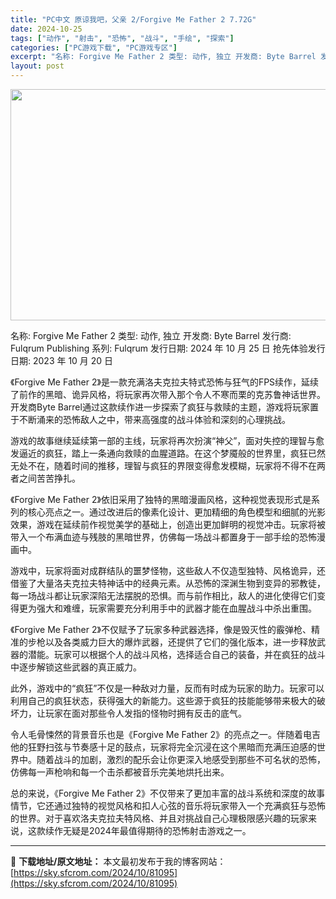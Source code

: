 ```yaml
---
title: "PC中文 原谅我吧，父亲 2/Forgive Me Father 2 7.72G"
date: 2024-10-25
tags: ["动作", "射击", "恐怖", "战斗", "手绘", "探索"]
categories: ["PC游戏下载", "PC游戏专区"]
excerpt: "名称: Forgive Me Father 2 类型: 动作, 独立 开发商: Byte Barrel 发行商: Fulqrum Publishing 系列: Fulqrum 发行日期: 2024 年 10 月 25 日 抢先体验发行日期: 2023 年 10 月 20 日 《Forgive Me &hellip;"
layout: post
---
```


<img class="aligncenter size-full wp-image-81096" src="https://sky.sfcrom.com/wp-content/uploads/2024/10/2024102501183678.webp" alt="" width="660" height="370" />

名称: Forgive Me Father 2
类型: 动作, 独立
开发商: Byte Barrel
发行商: Fulqrum Publishing
系列: Fulqrum
发行日期: 2024 年 10 月 25 日
抢先体验发行日期: 2023 年 10 月 20 日

《Forgive Me Father 2》是一款充满洛夫克拉夫特式恐怖与狂气的FPS续作，延续了前作的黑暗、诡异风格，将玩家再次带入那个令人不寒而栗的克苏鲁神话世界。开发商Byte Barrel通过这款续作进一步探索了疯狂与救赎的主题，游戏将玩家置于不断涌来的恐怖敌人之中，带来高强度的战斗体验和深刻的心理挑战。

游戏的故事继续延续第一部的主线，玩家将再次扮演“神父”，面对失控的理智与愈发逼近的疯狂，踏上一条通向救赎的血腥道路。在这个梦魇般的世界里，疯狂已然无处不在，随着时间的推移，理智与疯狂的界限变得愈发模糊，玩家将不得不在两者之间苦苦挣扎。

《Forgive Me Father 2》依旧采用了独特的黑暗漫画风格，这种视觉表现形式是系列的核心亮点之一。通过改进后的像素化设计、更加精细的角色模型和细腻的光影效果，游戏在延续前作视觉美学的基础上，创造出更加鲜明的视觉冲击。玩家将被带入一个布满血迹与残肢的黑暗世界，仿佛每一场战斗都置身于一部手绘的恐怖漫画中。

游戏中，玩家将面对成群结队的噩梦怪物，这些敌人不仅造型独特、风格诡异，还借鉴了大量洛夫克拉夫特神话中的经典元素。从恐怖的深渊生物到变异的邪教徒，每一场战斗都让玩家深陷无法摆脱的恐惧。而与前作相比，敌人的进化使得它们变得更为强大和难缠，玩家需要充分利用手中的武器才能在血腥战斗中杀出重围。

《Forgive Me Father 2》不仅赋予了玩家多种武器选择，像是毁灭性的霰弹枪、精准的步枪以及各类威力巨大的爆炸武器，还提供了它们的强化版本，进一步释放武器的潜能。玩家可以根据个人的战斗风格，选择适合自己的装备，并在疯狂的战斗中逐步解锁这些武器的真正威力。

此外，游戏中的“疯狂”不仅是一种敌对力量，反而有时成为玩家的助力。玩家可以利用自己的疯狂状态，获得强大的新能力。这些源于疯狂的技能能够带来极大的破坏力，让玩家在面对那些令人发指的怪物时拥有反击的底气。

令人毛骨悚然的背景音乐也是《Forgive Me Father 2》的亮点之一。伴随着电吉他的狂野扫弦与节奏感十足的鼓点，玩家将完全沉浸在这个黑暗而充满压迫感的世界中。随着战斗的加剧，激烈的配乐会让你更深入地感受到那些不可名状的恐怖，仿佛每一声枪响和每一个击杀都被音乐完美地烘托出来。

总的来说，《Forgive Me Father 2》不仅带来了更加丰富的战斗系统和深度的故事情节，它还通过独特的视觉风格和扣人心弦的音乐将玩家带入一个充满疯狂与恐怖的世界。对于喜欢洛夫克拉夫特风格、并且对挑战自己心理极限感兴趣的玩家来说，这款续作无疑是2024年最值得期待的恐怖射击游戏之一。

---
📖 **下载地址/原文地址：** 本文最初发布于我的博客网站：[https://sky.sfcrom.com/2024/10/81095](https://sky.sfcrom.com/2024/10/81095)
